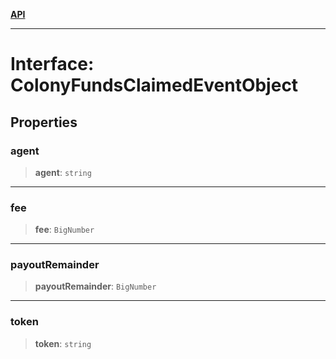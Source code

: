 [**API**](../../../README.md)

***

# Interface: ColonyFundsClaimedEventObject

## Properties

### agent

> **agent**: `string`

***

### fee

> **fee**: `BigNumber`

***

### payoutRemainder

> **payoutRemainder**: `BigNumber`

***

### token

> **token**: `string`

